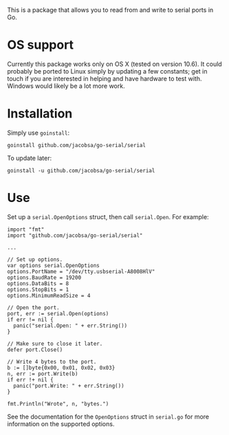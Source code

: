 This is a package that allows you to read from and write to serial ports in Go.


OS support
==========

Currently this package works only on OS X (tested on version 10.6). It could
probably be ported to Linux simply by updating a few constants; get in touch if
you are interested in helping and have hardware to test with. Windows would
likely be a lot more work.


Installation
============

Simply use `goinstall`:

    goinstall github.com/jacobsa/go-serial/serial

To update later:

    goinstall -u github.com/jacobsa/go-serial/serial


Use
===

Set up a `serial.OpenOptions` struct, then call `serial.Open`. For example:

    import "fmt"
    import "github.com/jacobsa/go-serial/serial"

    ...

    // Set up options.
    var options serial.OpenOptions
    options.PortName = "/dev/tty.usbserial-A8008HlV"
    options.BaudRate = 19200
    options.DataBits = 8
    options.StopBits = 1
    options.MinimumReadSize = 4

    // Open the port.
    port, err := serial.Open(options)
    if err != nil {
      panic("serial.Open: " + err.String())
    }

    // Make sure to close it later.
    defer port.Close()

    // Write 4 bytes to the port.
    b := []byte{0x00, 0x01, 0x02, 0x03}
    n, err := port.Write(b)
    if err !+ nil {
      panic("port.Write: " + err.String())
    }

    fmt.Println("Wrote", n, "bytes.")

See the documentation for the `OpenOptions` struct in `serial.go` for more
information on the supported options.
